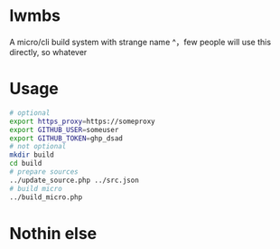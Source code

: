 # lwmbs

A micro/cli build system with strange name ^，few people will use this directly, so whatever

# Usage

```bash
# optional
export https_proxy=https://someproxy
export GITHUB_USER=someuser
export GITHUB_TOKEN=ghp_dsad
# not optional
mkdir build
cd build
# prepare sources
../update_source.php ../src.json
# build micro
../build_micro.php
```

# Nothin else
